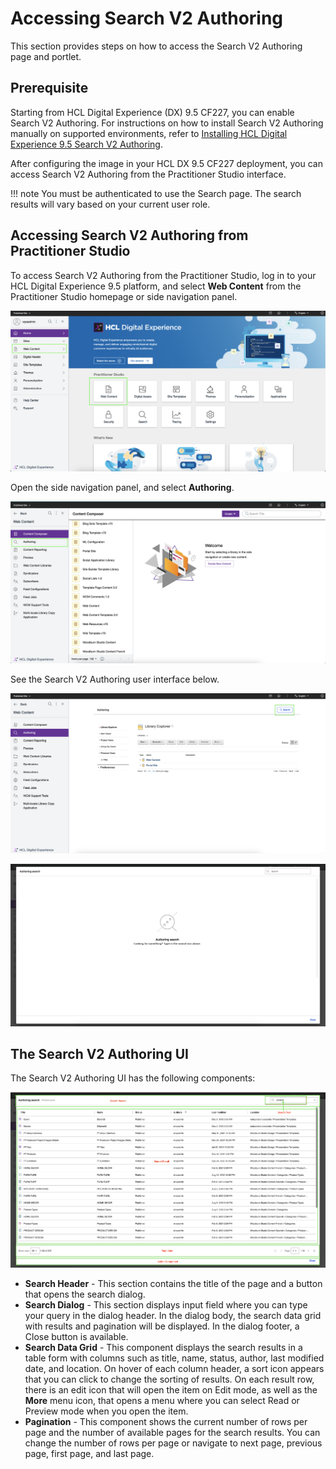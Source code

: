 # Accessing Search V2 Authoring

This section provides steps on how to access the Search V2 Authoring page and portlet.

## Prerequisite

Starting from HCL Digital Experience (DX) 9.5 CF227, you can enable Search V2 Authoring. For instructions on how to install Search V2 Authoring manually on supported environments, refer to [Installing HCL Digital Experience 9.5 Search V2 Authoring](./installation.md).

After configuring the image in your HCL DX 9.5 CF227 deployment, you can access Search V2 Authoring from the Practitioner Studio interface.

!!! note
    You must be authenticated to use the Search page. The search results will vary based on your current user role.

## Accessing Search V2 Authoring from Practitioner Studio

To access Search V2 Authoring from the Practitioner Studio, log in to your HCL Digital Experience 9.5 platform, and select **Web Content** from the Practitioner Studio homepage or side navigation panel.

![](../../assets/HCL_SearchV2_Authoring_Access_01.png "Log in to HCL Digital Experience 9.5")

Open the side navigation panel, and select **Authoring**.

![](../../assets/HCL_SearchV2_Authoring_Access_02.png "Open side navigation and select Authoring")

See the Search V2 Authoring user interface below.

![](../../assets/HCL_SearchV2_Authoring_Access_03.png "See the Search V2 Authoring user interface")

![](../../assets/HCL_SearchV2_Authoring_Initial_State.png "See the Search V2 Authoring initial state")

## The Search V2 Authoring UI

The Search V2 Authoring UI has the following components:

![](../../assets/HCL_Search_General_Components.png)

-   **Search Header** - This section contains the title of the page and a button that opens the search dialog.
-   **Search Dialog** - This section displays input field where you can type your query in the dialog header. In the dialog body, the search data grid with results and pagination will be displayed. In the dialog footer, a Close button is available.
-   **Search Data Grid** - This component displays the search results in a table form with columns such as title, name, status, author, last modified date, and location. On hover of each column header, a sort icon appears that you can click to change the sorting of results. On each result row, there is an edit icon that will open the item on Edit mode, as well as the **More** menu icon, that opens a menu where you can select Read or Preview mode when you open the item.
-   **Pagination** - This component shows the current number of rows per page and the number of available pages for the search results. You can change the number of rows per page or navigate to next page, previous page, first page, and last page.
